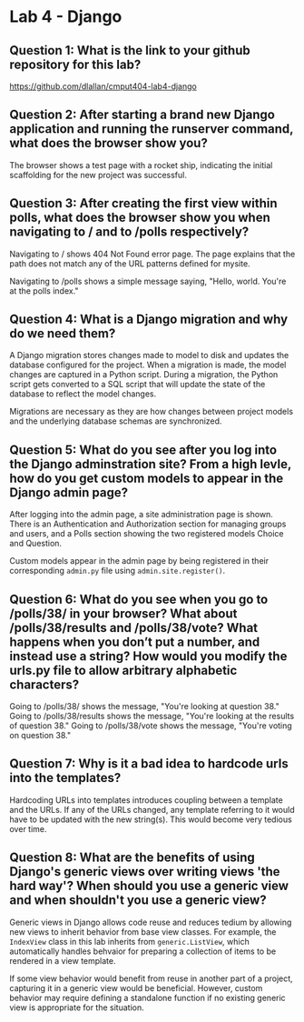 # Lab 4 - Django

## Question 1: What is the link to your github repository for this lab?
https://github.com/dlallan/cmput404-lab4-django

## Question 2: After starting a brand new Django application and running the runserver command, what does the browser show you?
The browser shows a test page with a rocket ship, indicating the initial scaffolding for the new project was successful.

## Question 3: After creating the first view within polls, what does the browser show you when navigating to / and to /polls respectively?
Navigating to / shows 404 Not Found error page. The page explains that the path does not match any of the URL patterns defined for mysite.

Navigating to /polls shows a simple message saying, "Hello, world. You're at the polls index."

## Question 4: What is a Django migration and why do we need them?
A Django migration stores changes made to model to disk and updates the database configured for the project. When a migration is made, the model changes are captured in a Python script. During a migration, the Python script gets converted to a SQL script that will update the state of the database to reflect the model changes.

Migrations are necessary as they are how changes between project models and the underlying database schemas are synchronized.

## Question 5: What do you see after you log into the Django adminstration site? From a high levle, how do you get custom models to appear in the Django admin page?

After logging into the admin page, a site administration page is shown. There is an Authentication and Authorization section for managing groups and users, and a Polls section showing the two registered models Choice and Question. 

Custom models appear in the admin page by being registered in their corresponding `admin.py` file using `admin.site.register()`.

## Question 6: What do you see when you go to /polls/38/ in your browser? What about /polls/38/results and /polls/38/vote? What happens when you don’t put a number, and instead use a string? How would you modify the urls.py file to allow arbitrary alphabetic characters?

Going to /polls/38/ shows the message, "You're looking at question 38." 
Going to /polls/38/results shows the message, "You're looking at the results of question 38."
Going to /polls/38/vote shows the message, "You're voting on question 38."

## Question 7: Why is it a bad idea to hardcode urls into the templates?
Hardcoding URLs into templates introduces coupling between a template and the URLs. If any of the URLs changed, any template referring to it would have to be updated with the new string(s). This would become very tedious over time.

## Question 8: What are the benefits of using Django's generic views over writing views 'the hard way'? When should you use a generic view and when shouldn't you use a generic view?
Generic views in Django allows code reuse and reduces tedium by allowing new views to inherit behavior from base view classes. For example, the `IndexView` class in this lab inherits from `generic.ListView`, which automatically handles behvaior for preparing a collection of items to be rendered in a view template.

If some view behavior would benefit from reuse in another part of a project, capturing it in a generic view would be beneficial. However, custom behavior may require defining a standalone function if no existing generic view is appropriate for the situation.

